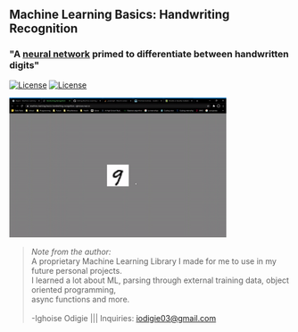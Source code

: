 ## Machine Learning Basics: Handwriting Recognition
### "A <a href = "https://en.wikipedia.org/wiki/Sorting_algorithm" target="_blank">neural network</a> primed to differentiate between handwritten digits"
[![License](https://img.shields.io/badge/Quick-Preview-brightgreen)](https://iggy-o.github.io/Machine-Learning-Basics-Handwriting-Recognition/)
[![License](http://img.shields.io/:license-mit-blue.svg?style=flat-square)](https://github.com/Iggy-o/Machine-Learning-Basics-Handwriting-Recognition/blob/master/LICENSE)

<img src="assets/preview.gif" alt="preview" height = "250px">


> *Note from the author:*\
A proprietary Machine Learning Library I made for me to use in my future personal projects.\
I learned a lot about ML, parsing through external training data, object oriented programming,\
async functions and more.
<br><br>-Ighoise Odigie ||| Inquiries: iodigie03@gmail.com
